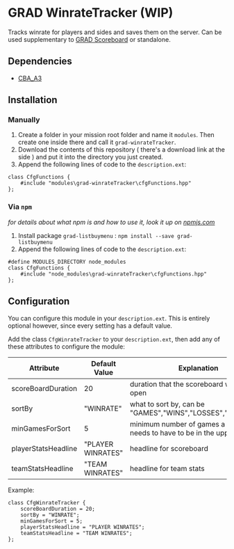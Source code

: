 # GRAD WinrateTracker (WIP)
Tracks winrate for players and sides and saves them on the server.
Can be used supplementary to [GRAD Scoreboard](https://github.com/gruppe-adler/grad-scoreboard) or standalone.


## Dependencies
* [CBA_A3](https://github.com/CBATeam/CBA_A3)

## Installation

### Manually
1. Create a folder in your mission root folder and name it `modules`. Then create one inside there and call it `grad-winrateTracker`.
2. Download the contents of this repository ( there's a download link at the side ) and put it into the directory you just created.
3. Append the following lines of code to the `description.ext`:

```sqf
class CfgFunctions {
    #include "modules\grad-winrateTracker\cfgFunctions.hpp"
};
```

### Via `npm`
_for details about what npm is and how to use it, look it up on [npmjs.com](https://www.npmjs.com/)_

1. Install package `grad-listbuymenu` : `npm install --save grad-listbuymenu`
2. Append the following lines of code to the `description.ext`:

```sqf
#define MODULES_DIRECTORY node_modules
class CfgFunctions {
    #include "node_modules\grad-winrateTracker\cfgFunctions.hpp"
};
```

## Configuration
You can configure this module in your `description.ext`. This is entirely optional however, since every setting has a default value.

Add the class `CfgWinrateTracker` to your `description.ext`, then add any of these attributes to configure the module:

| Attribute       | Default Value         | Explanation                                                  |
|-----------------|-----------------------|--------------------------------------------------------------|
| scoreBoardDuration      | 20                      | duration that the scoreboard will stay open  |
| sortBy       | "WINRATE"                          | what to sort by, can be "GAMES","WINS","LOSSES","WINRATES"               |
| minGamesForSort     | 5                           | minimum number of games a player needs to have to be in the upper ranks  |
| playerStatsHeadline   | "PLAYER WINRATES"         | headline for scoreboard                                  |
| teamStatsHeadline   | "TEAM WINRATES"             | headline for team stats                            |


Example:  

```sqf
class CfgWinrateTracker {
    scoreBoardDuration = 20;                            
    sortBy = "WINRATE";                                
    minGamesForSort = 5;                                
    playerStatsHeadline = "PLAYER WINRATES";           
    teamStatsHeadline = "TEAM WINRATES";                
};
```
